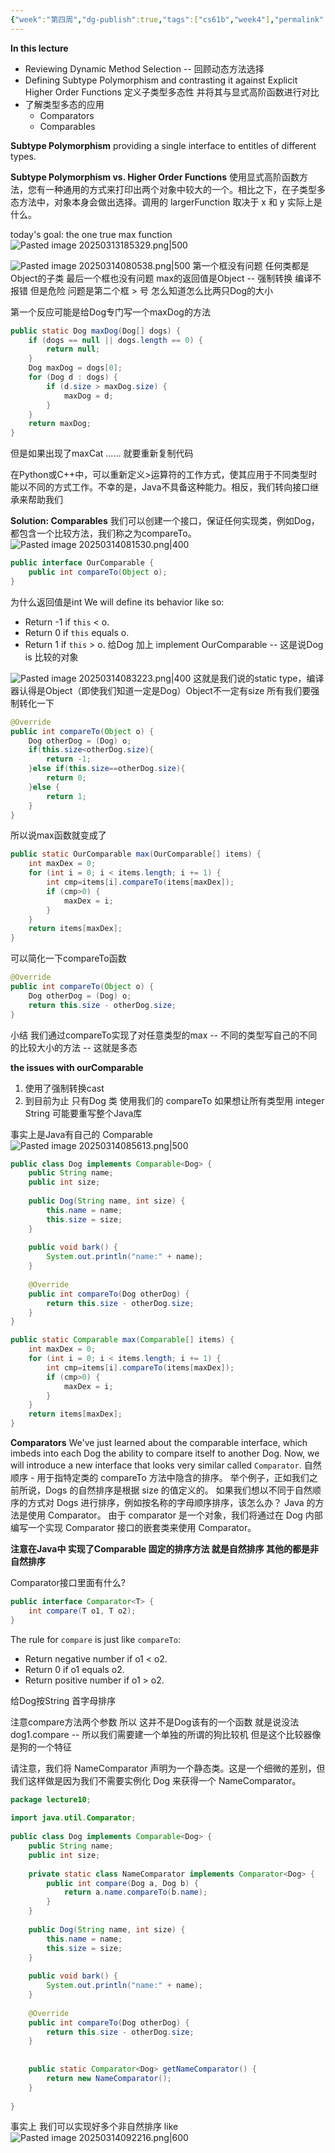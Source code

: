 ```yaml
---
{"week":"第四周","dg-publish":true,"tags":["cs61b","week4"],"permalink":"/CS 61B/Lecture 10 Inheritance III Subtype Polymorphism, Comparators, Comparable/","dgPassFrontmatter":true,"noteIcon":"","created":"2025-03-12T14:21:13.375+08:00","updated":"2025-04-19T09:51:04.751+08:00"}
---
```



**In this lecture**
- Reviewing Dynamic Method Selection -- 回顾动态方法选择
- Defining Subtype Polymorphism and contrasting it against Explicit Higher Order Functions 定义子类型多态性 并将其与显式高阶函数进行对比
- 了解类型多态的应用
	- Comparators 
	- Comparables

**Subtype Polymorphism**
providing a single interface to entitles of different types.

**Subtype Polymorphism vs.  Higher Order Functions**
使用显式高阶函数方法，您有一种通用的方式来打印出两个对象中较大的一个。相比之下，在子类型多态方法中，对象本身会做出选择。调用的 largerFunction 取决于 x 和 y 实际上是什么。

today's goal: the one true max function
![Pasted image 20250313185329.png|500](/img/user/accessory/Pasted%20image%2020250313185329.png)

![Pasted image 20250314080538.png|500](/img/user/accessory/Pasted%20image%2020250314080538.png)
第一个框没有问题  任何类都是Object的子类
最后一个框也没有问题  max的返回值是Object -- 强制转换  编译不报错 但是危险
问题是第二个框  > 号 怎么知道怎么比两只Dog的大小

第一个反应可能是给Dog专门写一个maxDog的方法
```java
public static Dog maxDog(Dog[] dogs) {
    if (dogs == null || dogs.length == 0) {
        return null;
    }
    Dog maxDog = dogs[0];
    for (Dog d : dogs) {
        if (d.size > maxDog.size) {
            maxDog = d;
        }
    }
    return maxDog;
}
```
但是如果出现了maxCat ……  就要重新复制代码

在Python或C++中，可以重新定义>运算符的工作方式，使其应用于不同类型时能以不同的方式工作。不幸的是，Java不具备这种能力。相反，我们转向接口继承来帮助我们

**Solution: Comparables**
我们可以创建一个接口，保证任何实现类，例如Dog，都包含一个比较方法，我们称之为compareTo。
![Pasted image 20250314081530.png|400](/img/user/accessory/Pasted%20image%2020250314081530.png)

```java
public interface OurComparable {  
    public int compareTo(Object o);  
}
```
为什么返回值是int
We will define its behavior like so:
- Return -1 if `this` < o.
- Return 0 if `this` equals o.
- Return 1 if `this` > o.
给Dog 加上 implement OurComparable -- 这是说Dog is 比较的对象

![Pasted image 20250314083223.png|400](/img/user/accessory/Pasted%20image%2020250314083223.png)
这就是我们说的static type，编译器认得是Object（即使我们知道一定是Dog）Object不一定有size  所有我们要强制转化一下
```java
@Override  
public int compareTo(Object o) {  
    Dog otherDog = (Dog) o;  
    if(this.size<otherDog.size){  
        return -1;  
    }else if(this.size==otherDog.size){  
        return 0;  
    }else {  
        return 1;  
    }  
}
```

所以说max函数就变成了
```java
public static OurComparable max(OurComparable[] items) {  
    int maxDex = 0;  
    for (int i = 0; i < items.length; i += 1) {  
        int cmp=items[i].compareTo(items[maxDex]);  
        if (cmp>0) {  
            maxDex = i;  
        }  
    }  
    return items[maxDex];  
}
```

可以简化一下compareTo函数
```java
@Override  
public int compareTo(Object o) {  
    Dog otherDog = (Dog) o;  
    return this.size - otherDog.size;  
}
```

小结
我们通过compareTo实现了对任意类型的max --  不同的类型写自己的不同的比较大小的方法 -- 这就是多态

**the issues with ourComparable**
1. 使用了强制转换cast
2. 到目前为止 只有Dog 类 使用我们的 compareTo  如果想让所有类型用 integer String  可能要重写整个Java库

事实上是Java有自己的 Comparable
![Pasted image 20250314085613.png|500](/img/user/accessory/Pasted%20image%2020250314085613.png)

```java
public class Dog implements Comparable<Dog> {  
    public String name;  
    public int size;  
  
    public Dog(String name, int size) {  
        this.name = name;  
        this.size = size;  
    }  
  
    public void bark() {  
        System.out.println("name:" + name);  
    }  
  
    @Override  
    public int compareTo(Dog otherDog) {  
        return this.size - otherDog.size;  
    }  
}
```

```java
public static Comparable max(Comparable[] items) {  
    int maxDex = 0;  
    for (int i = 0; i < items.length; i += 1) {  
        int cmp=items[i].compareTo(items[maxDex]);  
        if (cmp>0) {  
            maxDex = i;  
        }  
    }  
    return items[maxDex];  
}
```

**Comparators**
We've just learned about the comparable interface, which imbeds into each Dog the ability to compare itself to another Dog. Now, we will introduce a new interface that looks very similar called `Comparator`.
自然顺序 - 用于指特定类的 compareTo 方法中隐含的排序。
举个例子，正如我们之前所说，Dogs 的自然排序是根据 size 的值定义的。 如果我们想以不同于自然顺序的方式对 Dogs 进行排序，例如按名称的字母顺序排序，该怎么办？
Java 的方法是使用 Comparator。 由于 comparator 是一个对象，我们将通过在 Dog 内部编写一个实现 Comparator 接口的嵌套类来使用 Comparator。

**注意在Java中 实现了Comparable 固定的排序方法 就是自然排序 其他的都是非自然排序**

Comparator接口里面有什么?
```java
public interface Comparator<T> {
    int compare(T o1, T o2);
}
```

The rule for `compare` is just like `compareTo`:
- Return negative number if o1 < o2.
- Return 0 if o1 equals o2.
- Return positive number if o1 > o2.

给Dog按String 首字母排序

注意compare方法两个参数  所以 这并不是Dog该有的一个函数  就是说没法 dog1.compare -- 所以我们需要建一个单独的所谓的狗比较机
但是这个比较器像是狗的一个特征

请注意，我们将 NameComparator 声明为一个静态类。这是一个细微的差别，但我们这样做是因为我们不需要实例化 Dog 来获得一个 NameComparator。

```java
package lecture10;  
  
import java.util.Comparator;  
  
public class Dog implements Comparable<Dog> {  
    public String name;  
    public int size;  
  
    private static class NameComparator implements Comparator<Dog> {  
        public int compare(Dog a, Dog b) {  
            return a.name.compareTo(b.name);  
        }  
    }  
  
    public Dog(String name, int size) {  
        this.name = name;  
        this.size = size;  
    }  
  
    public void bark() {  
        System.out.println("name:" + name);  
    }  
  
    @Override  
    public int compareTo(Dog otherDog) {  
        return this.size - otherDog.size;  
    }  
  
  
    public static Comparator<Dog> getNameComparator() {  
        return new NameComparator();  
    }  
  
}
```

事实上 我们可以实现好多个非自然排序
like
![Pasted image 20250314092216.png|600](/img/user/accessory/Pasted%20image%2020250314092216.png)